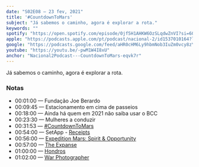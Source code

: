 ```yaml
---
date: "S02E08 — 23 fev, 2021"
title: '#CountdownToMars'
subject: "Já sabemos o caminho, agora é explorar a rota."
keywords: ""
spotify: "https://open.spotify.com/episode/0jf5H1AHKW6OzSLqdwZnVI?si=60YA_riKQ3qDrOYB-Rk0Ig"
apple: "https://podcasts.apple.com/pt/podcast/nacional-2/id1537010164?l=en&i=1000510440785"
google: "https://podcasts.google.com/feed/aHR0cHM6Ly9hbmNob3IuZm0vcy8zYzVjOWFjYy9wb2RjYXN0L3Jzcw/episode/OWYwNmRiZDItNmVjNy00OWUwLWE4YTEtZWM0ZjAyNDk2ZjYz?sa=X&ved=0CAYQuIEEahcKEwjY1p3Zw4_vAhUAAAAAHQAAAAAQAQ"
youtube: "https://youtu.be/-pwM1W4I8xU"
anchor: "Nacional2Podcast---CountdownToMars-eqvk7r"
---
```


Já sabemos o caminho, agora é explorar a rota.

### Notas

* 00:01:00​ — Fundação Joe Berardo
* 00:09:45​ — Estacionamento em cima de passeios
* 00:18:00​ — Ainda há quem em 2021 não saiba usar o BCC
* 00:23:30​ — Mulheres a conduzir
* 00:31:53​ — [#CountdownToMars](https://mars.nasa.gov)
* 00:54:00​ — SetApp - [Receipts](https://setapp.com/apps/receipts)
* 00:56:00​ — [Expedition Mars: Spirit & Opportunity](https://www.disneyplus.com/en-gb/movies/expedition-mars-spirit-opportunity/1QCo8zoX1mM7)
* 00:57:00​ — [The Expanse](https://www.primevideo.com/detail/The-Expanse/0MW6F85MD8486AE43GONNOR5F1)
* 01:00:00​ — [Hondros](https://www.netflix.com/title/80190924)
* 01:02:00​ — [War Photographer](https://www.imdb.com/title/tt0309061/)
